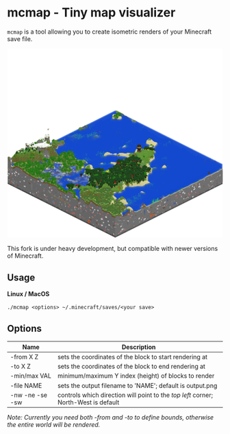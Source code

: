 # mcmap - Tiny map visualizer

`mcmap` is a tool allowing you to create isometric renders of your Minecraft save file.

![sample](sample.png)

This fork is under heavy development, but compatible with newer versions of Minecraft.

## Usage

__Linux / MacOS__
```
./mcmap <options> ~/.minecraft/saves/<your save>
```

## Options

| Name         | Description                              |
|--------------|------------------------------------------|
|-from X Z     |sets the coordinates of the block to start rendering at|
|-to X Z       |sets the coordinates of the block to end rendering at|
|-min/max VAL  |minimum/maximum Y index (height) of blocks to render|
|-file NAME    |sets the output filename to 'NAME'; default is output.png|
|-nw -ne -se -sw |controls which direction will point to the *top left* corner; North-West is default|

*Note: Currently you need both -from and -to to define bounds, otherwise the entire world will be rendered.*
